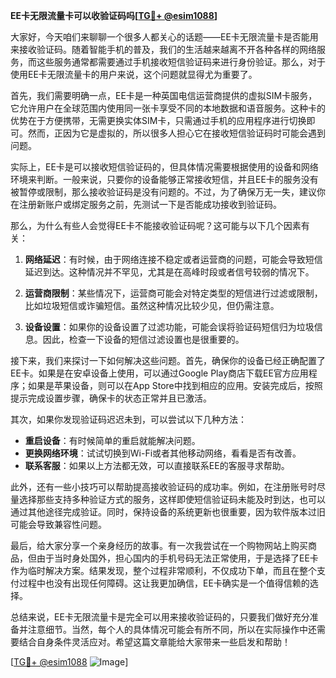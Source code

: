 **EE卡无限流量卡可以收验证码吗[[TG💪+ @esim1088](https://t.me/s/esim1088)]**

大家好，今天咱们来聊聊一个很多人都关心的话题——EE卡无限流量卡是否能用来接收验证码。随着智能手机的普及，我们的生活越来越离不开各种各样的网络服务，而这些服务通常都需要通过手机接收短信验证码来进行身份验证。那么，对于使用EE卡无限流量卡的用户来说，这个问题就显得尤为重要了。

首先，我们需要明确一点，EE卡是一种英国电信运营商提供的虚拟SIM卡服务，它允许用户在全球范围内使用同一张卡享受不同的本地数据和语音服务。这种卡的优势在于方便携带，无需更换实体SIM卡，只需通过手机的应用程序进行切换即可。然而，正因为它是虚拟的，所以很多人担心它在接收短信验证码时可能会遇到问题。

实际上，EE卡是可以接收短信验证码的，但具体情况需要根据使用的设备和网络环境来判断。一般来说，只要你的设备能够正常接收短信，并且EE卡的服务没有被暂停或限制，那么接收验证码是没有问题的。不过，为了确保万无一失，建议你在注册新账户或绑定服务之前，先测试一下是否能成功接收到验证码。

那么，为什么有些人会觉得EE卡不能接收验证码呢？这可能与以下几个因素有关：

1. **网络延迟**：有时候，由于网络连接不稳定或者运营商的问题，可能会导致短信延迟到达。这种情况并不罕见，尤其是在高峰时段或者信号较弱的情况下。

2. **运营商限制**：某些情况下，运营商可能会对特定类型的短信进行过滤或限制，比如垃圾短信或诈骗短信。虽然这种情况比较少见，但仍需注意。

3. **设备设置**：如果你的设备设置了过滤功能，可能会误将验证码短信归为垃圾信息。因此，检查一下设备的短信过滤设置也是很重要的。

接下来，我们来探讨一下如何解决这些问题。首先，确保你的设备已经正确配置了EE卡。如果是在安卓设备上使用，可以通过Google Play商店下载EE官方应用程序；如果是苹果设备，则可以在App Store中找到相应的应用。安装完成后，按照提示完成设置步骤，确保卡的状态正常并且已激活。

其次，如果你发现验证码迟迟未到，可以尝试以下几种方法：

- **重启设备**：有时候简单的重启就能解决问题。
- **更换网络环境**：试试切换到Wi-Fi或者其他移动网络，看看是否有改善。
- **联系客服**：如果以上方法都无效，可以直接联系EE的客服寻求帮助。

此外，还有一些小技巧可以帮助提高接收验证码的成功率。例如，在注册账号时尽量选择那些支持多种验证方式的服务，这样即使短信验证码未能及时到达，也可以通过其他途径完成验证。同时，保持设备的系统更新也很重要，因为软件版本过旧可能会导致兼容性问题。

最后，给大家分享一个亲身经历的故事。有一次我尝试在一个购物网站上购买商品，但由于当时身处国外，担心国内的手机号码无法正常使用，于是选择了EE卡作为临时解决方案。结果发现，整个过程非常顺利，不仅成功下单，而且在整个支付过程中也没有出现任何障碍。这让我更加确信，EE卡确实是一个值得信赖的选择。

总结来说，EE卡无限流量卡是完全可以用来接收验证码的，只要我们做好充分准备并注意细节。当然，每个人的具体情况可能会有所不同，所以在实际操作中还需要结合自身条件灵活应对。希望这篇文章能给大家带来一些启发和帮助！

[[TG💪+ @esim1088](https://t.me/s/esim1088) ![Image](https://i.postimg.cc/4NQfJmqS/Snipaste-2025-05-13-00-14-12.png)]